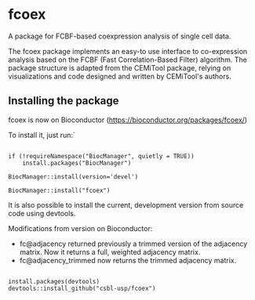 # fcoex

A package for FCBF-based coexpression analysis of single cell data.

The fcoex package implements an easy-to use interface to co-expression analysis based on the FCBF (Fast Correlation-Based Filter) algorithm. The package structure is adapted from the CEMiTool package, relying on visualizations and code designed and written by CEMiTool's authors.

## Installing the package

fcoex is now on Bioconductor (https://bioconductor.org/packages/fcoex/)

To install it, just run:`

```

if (!requireNamespace("BiocManager", quietly = TRUE))
    install.packages("BiocManager")

BiocManager::install(version='devel')

BiocManager::install("fcoex")

```

It is also possible to install the current, development version from source code using devtools.

Modifications from version on Bioconductor:

* fc@adjacency returned previously a trimmed version of the adjacency matrix. Now it returns a full, weighted adjacency matrix.
* fc@adjacency_trimmed now returns the trimmed adjacency matrix.

```

install.packages(devtools)
devtools::install_github("csbl-usp/fcoex")

```




